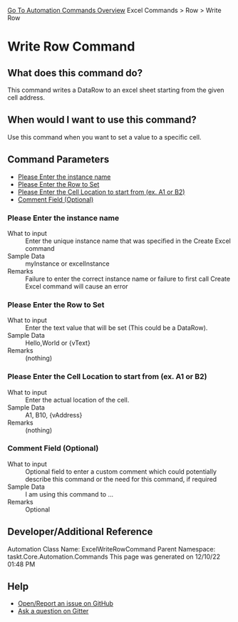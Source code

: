 <!--TITLE: Write Row Command -->
<!-- SUBTITLE: a command in the Excel Commands group. -->
[Go To Automation Commands Overview](/automation-commands.md)
Excel Commands &gt; Row &gt; Write Row


# Write Row Command


## What does this command do?
This command writes a DataRow to an excel sheet starting from the given cell address.


## When would I want to use this command?
Use this command when you want to set a value to a specific cell.


## Command Parameters
- [Please Enter the instance name](#param_0)
- [Please Enter the Row to Set](#param_1)
- [Please Enter the Cell Location to start from (ex. A1 or B2)](#param_2)
- [Comment Field (Optional)](#param_3)


<a id="param_0"></a>
### Please Enter the instance name


<dl>
<dt>What to input</dt><dd>Enter the unique instance name that was specified in the Create Excel command</dd>
<dt>Sample Data</dt><dd>myInstance or excelInstance</dd>
<dt>Remarks</dt><dd>Failure to enter the correct instance name or failure to first call Create Excel command will cause an error</dd>
</dl>




<a id="param_1"></a>
### Please Enter the Row to Set


<dl>
<dt>What to input</dt><dd>Enter the text value that will be set (This could be a DataRow).</dd>
<dt>Sample Data</dt><dd>Hello,World or {vText}</dd>
<dt>Remarks</dt><dd>(nothing)</dd>
</dl>




<a id="param_2"></a>
### Please Enter the Cell Location to start from (ex. A1 or B2)


<dl>
<dt>What to input</dt><dd>Enter the actual location of the cell.</dd>
<dt>Sample Data</dt><dd>A1, B10, {vAddress}</dd>
<dt>Remarks</dt><dd>(nothing)</dd>
</dl>




<a id="param_3"></a>
### Comment Field (Optional)


<dl>
<dt>What to input</dt><dd>Optional field to enter a custom comment which could potentially describe this command or the need for this command, if required</dd>
<dt>Sample Data</dt><dd>I am using this command to ...</dd>
<dt>Remarks</dt><dd>Optional</dd>
</dl>




## Developer/Additional Reference
Automation Class Name: ExcelWriteRowCommand
Parent Namespace: taskt.Core.Automation.Commands
This page was generated on 12/10/22 01:48 PM


## Help
- [Open/Report an issue on GitHub](https://github.com/rcktrncn/taskt/issues/new)
- [Ask a question on Gitter](https://gitter.im/taskt-rpa/Lobby)
